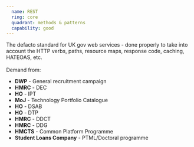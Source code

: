 ```yaml
---
  name: REST
  ring: core
  quadrant: methods & patterns
  capability: good
---
```

The defacto standard for UK gov web services - done properly to take into account the HTTP verbs, paths, resource maps, response code, caching, HATEOAS, etc.
<br/><br/>Demand from: <ul><li><strong>DWP</strong> - General recruitment campaign</li><li><strong>HMRC</strong> - DEC</li><li><strong>HO</strong> - IPT</li><li><strong>MoJ</strong> - Technology Portfolio Catalogue</li><li><strong>HO</strong> - DSAB</li><li><strong>HO</strong> - DTP</li><li><strong>HMRC</strong> - DDCT</li><li><strong>HMRC</strong> - DDG</li><li><strong>HMCTS</strong> - Common Platform Programme</li><li><strong>Student Loans Company</strong> - PTML/Doctoral programme</li></ul>

